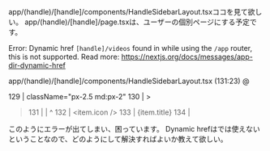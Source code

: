 app/(handle)/[handle]/components/HandleSidebarLayout.tsxココを見て欲しい。
app/(handle)/[handle]/page.tsxは、ユーザーの個別ページにする予定です。

Error: Dynamic href `[handle]/videos` found in <Link> while using the `/app` router, this is not supported. Read more: https://nextjs.org/docs/messages/app-dir-dynamic-href

app/(handle)/[handle]/components/HandleSidebarLayout.tsx (131:23) @ <unknown>


  129 |                       className="px-2.5 md:px-2"
  130 |                     >
> 131 |                       <Link href={item.url}>
      |                       ^
  132 |                         <item.icon />
  133 |                         <span>{item.title}</span>
  134 |                       </Link>

  このようにエラーが出てしまい、困っています。
  Dynamic hrefは<Link>では使えないということなので、どのようにして解決すればよいか教えて欲しい。